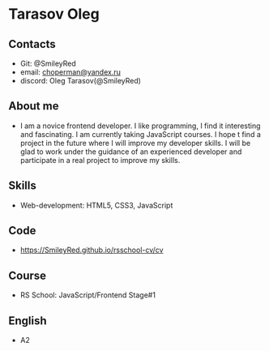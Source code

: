 # Tarasov Oleg

## Contacts 
- Git: @SmileyRed
- email: choperman@yandex.ru 
- discord: Oleg Tarasov(@SmileyRed)

## About me
- I am a novice frontend developer. I like programming, I find it interesting and fascinating. I am currently taking JavaScript courses. I hope t find a project in the future where I will improve my developer skills. I will be glad to work under the guidance of an experienced developer and participate in a real project to improve my skills.

## Skills
- Web-development: HTML5, CSS3, JavaScript

## Code
- https://SmileyRed.github.io/rsschool-cv/cv

## Course 
- RS School: JavaScript/Frontend Stage#1

## English
- A2